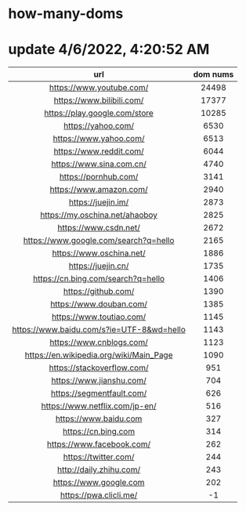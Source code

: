 # how-many-doms

# update 4/6/2022, 4:20:52 AM

url | dom nums
:-: | :-:
https://www.youtube.com/ | 24498
https://www.bilibili.com/ | 17377
https://play.google.com/store | 10285
https://yahoo.com/ | 6530
https://www.yahoo.com/ | 6513
https://www.reddit.com/ | 6044
https://www.sina.com.cn/ | 4740
https://pornhub.com/ | 3141
https://www.amazon.com/ | 2940
https://juejin.im/ | 2873
https://my.oschina.net/ahaoboy | 2825
https://www.csdn.net/ | 2672
https://www.google.com/search?q=hello | 2165
https://www.oschina.net/ | 1886
https://juejin.cn/ | 1735
https://cn.bing.com/search?q=hello | 1406
https://github.com/ | 1390
https://www.douban.com/ | 1385
https://www.toutiao.com/ | 1145
https://www.baidu.com/s?ie=UTF-8&wd=hello | 1143
https://www.cnblogs.com/ | 1123
https://en.wikipedia.org/wiki/Main_Page | 1090
https://stackoverflow.com/ | 951
https://www.jianshu.com/ | 704
https://segmentfault.com/ | 626
https://www.netflix.com/jp-en/ | 516
https://www.baidu.com | 327
https://cn.bing.com | 314
https://www.facebook.com/ | 262
https://twitter.com/ | 244
http://daily.zhihu.com/ | 243
https://www.google.com | 202
https://pwa.clicli.me/ | -1
